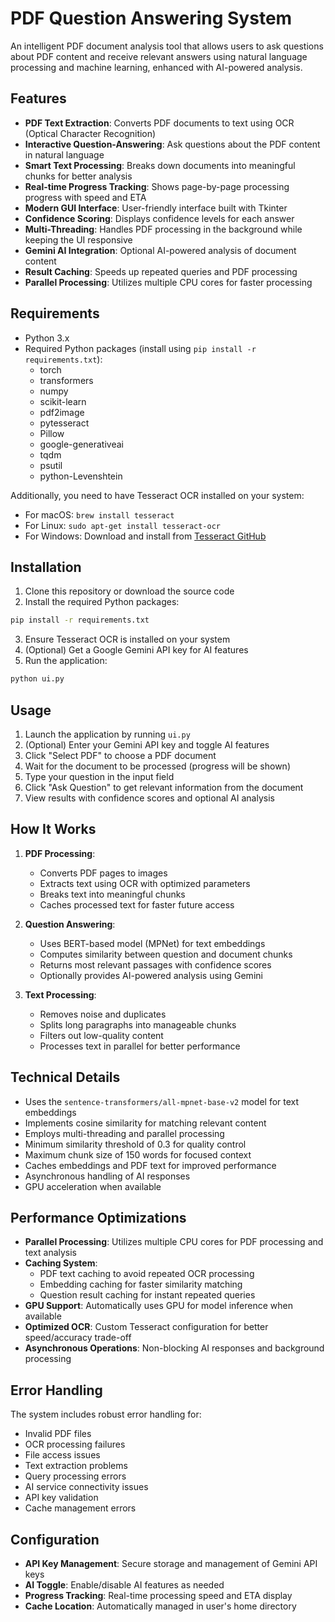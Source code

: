 # PDF Question Answering System

An intelligent PDF document analysis tool that allows users to ask questions about PDF content and receive relevant answers using natural language processing and machine learning, enhanced with AI-powered analysis.

## Features

- **PDF Text Extraction**: Converts PDF documents to text using OCR (Optical Character Recognition)
- **Interactive Question-Answering**: Ask questions about the PDF content in natural language
- **Smart Text Processing**: Breaks down documents into meaningful chunks for better analysis
- **Real-time Progress Tracking**: Shows page-by-page processing progress with speed and ETA
- **Modern GUI Interface**: User-friendly interface built with Tkinter
- **Confidence Scoring**: Displays confidence levels for each answer
- **Multi-Threading**: Handles PDF processing in the background while keeping the UI responsive
- **Gemini AI Integration**: Optional AI-powered analysis of document content
- **Result Caching**: Speeds up repeated queries and PDF processing
- **Parallel Processing**: Utilizes multiple CPU cores for faster processing

## Requirements

- Python 3.x
- Required Python packages (install using `pip install -r requirements.txt`):
  - torch
  - transformers
  - numpy
  - scikit-learn
  - pdf2image
  - pytesseract
  - Pillow
  - google-generativeai
  - tqdm
  - psutil
  - python-Levenshtein

Additionally, you need to have Tesseract OCR installed on your system:
- For macOS: `brew install tesseract`
- For Linux: `sudo apt-get install tesseract-ocr`
- For Windows: Download and install from [Tesseract GitHub](https://github.com/UB-Mannheim/tesseract/wiki)

## Installation

1. Clone this repository or download the source code
2. Install the required Python packages:
```bash
pip install -r requirements.txt
```
3. Ensure Tesseract OCR is installed on your system
4. (Optional) Get a Google Gemini API key for AI features
5. Run the application:
```bash
python ui.py
```

## Usage

1. Launch the application by running `ui.py`
2. (Optional) Enter your Gemini API key and toggle AI features
3. Click "Select PDF" to choose a PDF document
4. Wait for the document to be processed (progress will be shown)
5. Type your question in the input field
6. Click "Ask Question" to get relevant information from the document
7. View results with confidence scores and optional AI analysis

## How It Works

1. **PDF Processing**:
   - Converts PDF pages to images
   - Extracts text using OCR with optimized parameters
   - Breaks text into meaningful chunks
   - Caches processed text for faster future access

2. **Question Answering**:
   - Uses BERT-based model (MPNet) for text embeddings
   - Computes similarity between question and document chunks
   - Returns most relevant passages with confidence scores
   - Optionally provides AI-powered analysis using Gemini

3. **Text Processing**:
   - Removes noise and duplicates
   - Splits long paragraphs into manageable chunks
   - Filters out low-quality content
   - Processes text in parallel for better performance

## Technical Details

- Uses the `sentence-transformers/all-mpnet-base-v2` model for text embeddings
- Implements cosine similarity for matching relevant content
- Employs multi-threading and parallel processing
- Minimum similarity threshold of 0.3 for quality control
- Maximum chunk size of 150 words for focused context
- Caches embeddings and PDF text for improved performance
- Asynchronous handling of AI responses
- GPU acceleration when available

## Performance Optimizations

- **Parallel Processing**: Utilizes multiple CPU cores for PDF processing and text analysis
- **Caching System**: 
  - PDF text caching to avoid repeated OCR processing
  - Embedding caching for faster similarity matching
  - Question result caching for instant repeated queries
- **GPU Support**: Automatically uses GPU for model inference when available
- **Optimized OCR**: Custom Tesseract configuration for better speed/accuracy trade-off
- **Asynchronous Operations**: Non-blocking AI responses and background processing

## Error Handling

The system includes robust error handling for:
- Invalid PDF files
- OCR processing failures
- File access issues
- Text extraction problems
- Query processing errors
- AI service connectivity issues
- API key validation
- Cache management errors

## Configuration

- **API Key Management**: Secure storage and management of Gemini API keys
- **AI Toggle**: Enable/disable AI features as needed
- **Progress Tracking**: Real-time processing speed and ETA display
- **Cache Location**: Automatically managed in user's home directory



